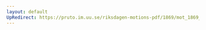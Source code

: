 ```yaml
---
layout: default
UpRedirect: https://pruto.im.uu.se/riksdagen-motions-pdf/1869/mot_1869__fk__39/mot_1869__fk__39-011.pdf
---
```


